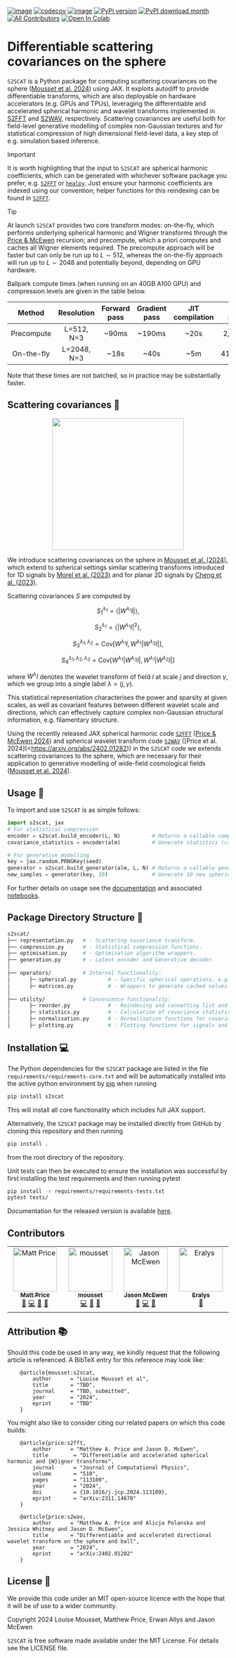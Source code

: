 [![image](https://github.com/astro-informatics/s2scat/actions/workflows/tests.yml/badge.svg?branch=main)](https://github.com/astro-informatics/s2scat/actions/workflows/tests.yml)
[![codecov](https://codecov.io/gh/astro-informatics/s2scat/graph/badge.svg?token=LTSRXQVHIA)](https://codecov.io/gh/astro-informatics/s2scat)
[![image](https://img.shields.io/badge/License-MIT-yellow.svg)](https://opensource.org/licenses/MIT)
[![PyPi version](https://badgen.net/pypi/v/s2scat/)](https://pypi.org/project/s2scat)
[![PyPI download month](https://img.shields.io/pypi/dm/s2scat.svg)](https://pypi.python.org/pypi/s2scat/)
[![All Contributors](https://img.shields.io/github/all-contributors/astro-informatics/s2scat?color=ee8449&style=flat-square)](#contributors)
[![Open In Colab](https://colab.research.google.com/assets/colab-badge.svg)](https://colab.research.google.com/github/astro-informatics/s2scat/blob/main/notebooks/auto_generation.ipynb)

# Differentiable scattering covariances on the sphere

`S2SCAT` is a Python package for computing scattering covariances on the sphere ([Mousset et al. 2024](https://arxiv.org/abs/xxxx.xxxxx)) using JAX.  It exploits autodiff to provide differentiable transforms, which are also deployable on hardware accelerators (e.g. GPUs and TPUs), leveraging the differentiable and accelerated spherical harmonic and wavelet transforms implemented in [S2FFT](https://github.com/astro-informatics/s2fft) and [S2WAV](https://github.com/astro-informatics/s2wav), respectively. Scattering covariances are useful both for field-level generative modelling of complex non-Gaussian textures and for statistical compression of high dimensional field-level data, a key step of e.g. simulation based inference.

> [!IMPORTANT]
> It is worth highlighting that the input to `S2SCAT` are spherical harmonic coefficients, which can be generated with whichever software package you prefer, e.g. [`S2FFT`](https://github.com/astro-informatics/s2fft) or [`healpy`](https://healpy.readthedocs.io/en/latest/). Just ensure your harmonic coefficients are indexed using our convention; helper functions for this reindexing can be found in [`S2FFT`](https://github.com/astro-informatics/s2fft).

> [!TIP]
> At launch `S2SCAT` provides two core transform modes: on-the-fly, which performs underlying spherical harmonic and Wigner transforms through the [Price & McEwen](https://arxiv.org/abs/2311.14670) recursion; and precompute, which a priori computes and caches all Wigner elements required. The precompute approach will be faster but can only be run up to $L \sim 512$, whereas the on-the-fly approach will run up to $L \sim 2048$ and potentially beyond, depending on GPU hardware.

Ballpark compute times (when running on an 40GB A100 GPU) and compression levels are given in the table below. 

| Method | Resolution | Forward pass | Gradient pass | JIT compilation | Input params | Anisotropic  (compression) | Isotropic  (compression) |
|:----------------------------:|:--------------:|:------------:|:-------------:|:---------------:|:------------:|:--------------------------:|:------------------------:|
|           Precompute          |   L=512, N=3   |     ~90ms    |     ~190ms    |       ~20s      |   2,618,880  |     ~ 63,000  (97.594%)    |      ~504  (99.981%)     |
|          On-the-fly          |   L=2048, N=3  |     ~18s     |      ~40s     |       ~5m       |  41,932,800  |    ~ 123,750  (99.705%)    |     ~ 990  (99.998%)     |

Note that these times are not batched, so in practice may be substantially faster.

## Scattering covariances :dna:

<p align="center">
  <img width="300" height="300" src="./docs/assets/synthesis.gif">
</p>

We introduce scattering covariances on the sphere in [Mousset et al. (2024)](https://arxiv.org/abs/xxxx.xxxxx), which extend to spherical settings similar scattering transforms introduced for 1D signals by [Morel et al. (2023)](https://arxiv.org/abs/2204.10177) and for planar 2D signals by [Cheng et al. (2023)](https://arxiv.org/abs/2306.17210). 

Scattering covariances $S$ are computed by

$$S_1^{\lambda_1} = \langle |W^{\lambda_1} I| \rangle,$$

$$S_2^{\lambda_1} = \langle|W^{\lambda_1} I|^2 \rangle,$$

$$S_3^{\lambda_1, \lambda_2} = \text{Cov} \left[  W^{\lambda_1}I, W^{\lambda_1}|W^{\lambda_2} I| \right],$$

$$S_4^{\lambda_1, \lambda_2, \lambda_3} = \text{Cov} \left[W^{\lambda_1}|W^{\lambda_3}I|, W^{\lambda_1}|W^{\lambda_2}I|\right]$$

where $W^{\lambda} I$ denotes the wavelet transform of field $I$ at scale $j$ and direction $\gamma$, which we group into a single label $\lambda=(j,\gamma)$. 

This statistical representation characterises the power and sparsity at given scales, as well as covariant features between different wavelet scale and directions, which can effectively capture complex non-Gaussian structural information, e.g. filamentary structure.

Using the recently released JAX spherical harmonic code [`S2FFT`](https://github.com/astro-informatics/s2fft) ([Price & McEwen 2024](https://arxiv.org/abs/2311.14670)) and spherical wavelet transform code [`S2WAV`](https://github.com/astro-informatics/s2wav) ([Price et al. 2024](<https://arxiv.org/abs/2402.01282)) in the `S2SCAT` code we extends scattering covariances to the sphere, which are necessary for their application to generative modelling of wide-field cosmological fields ([Mousset et al. 2024](https://arxiv.org/abs/xxxx.xxxxx)).

## Usage :rocket:

To import and use `S2SCAT` is as simple follows:

``` python
import s2scat, jax
# For statistical compression
encoder = s2scat.build_encoder(L, N)          # Returns a callable compression model.
covariance_statistics = encoder(alm)          # Generate statistics (can be batched).

# For generative modelling
key = jax.random.PRNGKey(seed)
generator = s2scat.build_generator(alm, L, N) # Returns a callable generative model.
new_samples = generator(key, 10)              # Generate 10 new spherical textures. 
```

For further details on usage see the [documentation](https://astro-informatics.github.io/s2scat/) and associated [notebooks](https://astro-informatics.github.io/s2scat/notebooks/).

## Package Directory Structure :art:

``` bash
s2scat/  
├── representation.py   # - Scattering covariance transform.
├── compression.py      # - Statistical compression functions.
├── optimisation.py     # - Optimisation algorithm wrappers. 
├── generation.py       # - Latent encoder and Generative decoder.
│    
├── operators/          # Internal functionality:
│      ├─ spherical.py          # - Specific spherical operations, e.g. batched SHTs.
│      ├─ matrices.py           # - Wrappers to generate cached values. 
│
├── utility/            # Convenience functionality:
│      ├─ reorder.py            # - Reindexing and converting list and arrays.
│      ├─ statistics.py         # - Calculation of covariance statistics. 
│      ├─ normalisation.py      # - Normalisation functions for covariance statistics. 
│      ├─ plotting.py           # - Plotting functions for signals and statistics.
```

## Installation :computer:

The Python dependencies for the `S2SCAT` package are listed in the file
`requirements/requirements-core.txt` and will be automatically installed
into the active python environment by [pip](https://pypi.org) when running

``` bash
pip install s2scat
```
This will install all core functionality which includes full JAX support.

Alternatively, the `S2SCAT` package may be installed directly from GitHub by cloning this 
repository and then running 

``` bash
pip install .        
```

from the root directory of the repository. 

Unit tests can then be executed to ensure the installation was successful by first installing the test requirements and then running pytest

``` bash
pip install -r requirements/requirements-tests.txt
pytest tests/  
```

Documentation for the released version is available [here](https://astro-informatics.github.io/s2scat/).

## Contributors

<!-- ALL-CONTRIBUTORS-LIST:START - Do not remove or modify this section -->
<!-- prettier-ignore-start -->
<!-- markdownlint-disable -->
<table>
  <tbody>
    <tr>
      <td align="center" valign="top" width="14.28%"><a href="https://cosmomatt.github.io"><img src="https://avatars.githubusercontent.com/u/32554533?v=4?s=100" width="100px;" alt="Matt Price"/><br /><sub><b>Matt Price</b></sub></a><br /><a href="#ideas-CosmoMatt" title="Ideas, Planning, & Feedback">🤔</a> <a href="#code-CosmoMatt" title="Code">💻</a> <a href="#design-CosmoMatt" title="Design">🎨</a> <a href="#doc-CosmoMatt" title="Documentation">📖</a></td>
      <td align="center" valign="top" width="14.28%"><a href="https://github.com/mousset"><img src="https://avatars.githubusercontent.com/u/37935237?v=4?s=100" width="100px;" alt="mousset"/><br /><sub><b>mousset</b></sub></a><br /><a href="#code-mousset" title="Code">💻</a> <a href="#design-mousset" title="Design">🎨</a> <a href="#ideas-mousset" title="Ideas, Planning, & Feedback">🤔</a></td>
      <td align="center" valign="top" width="14.28%"><a href="http://www.jasonmcewen.org"><img src="https://avatars.githubusercontent.com/u/3181701?v=4?s=100" width="100px;" alt="Jason McEwen "/><br /><sub><b>Jason McEwen </b></sub></a><br /><a href="#ideas-jasonmcewen" title="Ideas, Planning, & Feedback">🤔</a> <a href="#code-jasonmcewen" title="Code">💻</a> <a href="#doc-jasonmcewen" title="Documentation">📖</a></td>
      <td align="center" valign="top" width="14.28%"><a href="https://github.com/Eralys"><img src="https://avatars.githubusercontent.com/u/47173968?v=4?s=100" width="100px;" alt="Eralys"/><br /><sub><b>Eralys</b></sub></a><br /><a href="#ideas-Eralys" title="Ideas, Planning, & Feedback">🤔</a></td>
    </tr>
  </tbody>
</table>

<!-- markdownlint-restore -->
<!-- prettier-ignore-end -->

<!-- ALL-CONTRIBUTORS-LIST:END -->


## Attribution :books: 

Should this code be used in any way, we kindly request that the following article is
referenced. A BibTeX entry for this reference may look like:

```
    @article{mousset:s2scat, 
        author      = "Louise Mousset et al",
        title       = "TBD",
        journal     = "TBD, submitted",
        year        = "2024",
        eprint      = "TBD"        
    }
```

You might also like to consider citing our related papers on which this
code builds:

```
    @article{price:s2fft, 
        author      = "Matthew A. Price and Jason D. McEwen",         
        title        = "Differentiable and accelerated spherical harmonic and {W}igner transforms",
        journal      = "Journal of Computational Physics",
        volume       = "510",
        pages        = "113109",        
        year         = "2024",
        doi          = {10.1016/j.jcp.2024.113109},
        eprint       = "arXiv:2311.14670"        
    }
```
```
    @article{price:s2wav, 
        author      = "Matthew A. Price and Alicja Polanska and Jessica Whitney and Jason D. McEwen",
        title       = "Differentiable and accelerated directional wavelet transform on the sphere and ball",
        year        = "2024",
        eprint      = "arXiv:2402.01282"
    }
```

## License :memo:

We provide this code under an MIT open-source licence with the hope that
it will be of use to a wider community.

Copyright 2024 Louise Mousset, Matthew Price, Erwan Allys and Jason McEwen

`S2SCAT` is free software made available under the MIT License. For
details see the LICENSE file.
